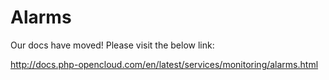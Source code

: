 # Alarms

Our docs have moved! Please visit the below link:

http://docs.php-opencloud.com/en/latest/services/monitoring/alarms.html
